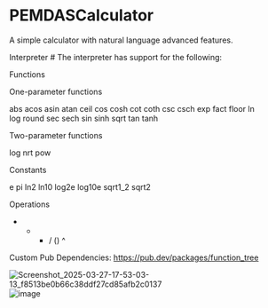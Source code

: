 # PEMDASCalculator

A simple calculator with natural language advanced features. 

Interpreter #
The interpreter has support for the following:

Functions 

One-parameter functions

abs     acos    asin    atan    ceil
cos     cosh    cot     coth    csc
csch    exp     fact    floor   ln      
log     round   sec     sech    sin
sinh    sqrt    tan     tanh

Two-parameter functions

log     nrt     pow

Constants 

e       pi      ln2     ln10    log2e
log10e  sqrt1_2 sqrt2

Operations 

+  -  *  /  ()  ^
      
Custom Pub Dependencies:
https://pub.dev/packages/function_tree

![Screenshot_2025-03-27-17-53-03-13_f8513be0b66c38ddf27cd85afb2c0137](https://github.com/user-attachments/assets/a52ba2ba-ce16-4d85-9a18-b78fea946e90)
![image](https://github.com/user-attachments/assets/f1c0601a-b5d9-4503-b021-1d43d2b4ea5f)

